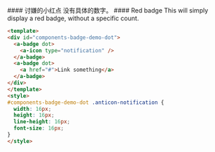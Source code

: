 <cn>
#### 讨嫌的小红点
没有具体的数字。
</cn>

<us>
#### Red badge
This will simply display a red badge, without a specific count.
</us>

```html
<template>
<div id="components-badge-demo-dot">
  <a-badge dot>
    <a-icon type="notification" />
  </a-badge>
  <a-badge dot>
    <a href="#">Link something</a>
  </a-badge>
</div>
</template>
<style>
#components-badge-demo-dot .anticon-notification {
  width: 16px;
  height: 16px;
  line-height: 16px;
  font-size: 16px;
}
</style>
```
